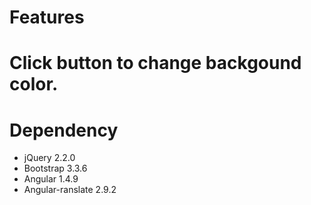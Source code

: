 Features
========

# Click button to change backgound color.

Dependency
==========

- jQuery 2.2.0
- Bootstrap 3.3.6
- Angular 1.4.9
- Angular-ranslate 2.9.2
